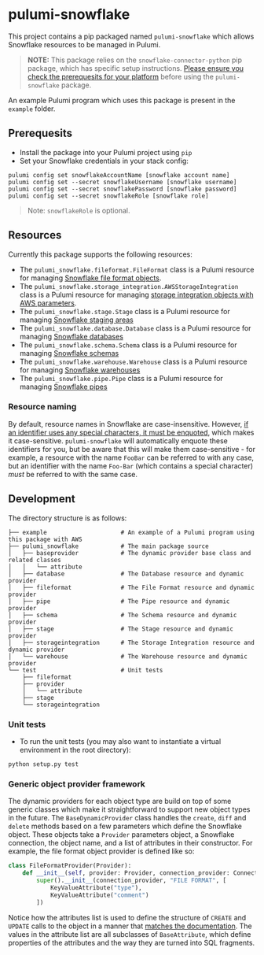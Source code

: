 # pulumi-snowflake

This project contains a pip packaged named `pulumi-snowflake` which allows Snowflake resources to be managed in Pulumi.

> **NOTE:** This package relies on the `snowflake-connector-python` pip package, which has specific setup instructions.  [Please ensure you check the prerequesits for your platform](https://docs.snowflake.net/manuals/user-guide/python-connector-install.html) before using the `pulumi-snowflake` package.

An example Pulumi program which uses this package is present in the `example` folder.

## Prerequesits

* Install the package into your Pulumi project using `pip`
* Set your Snowflake credentials in your stack config:

```
pulumi config set snowflakeAccountName [snowflake account name]
pulumi config set --secret snowflakeUsername [snowflake username]
pulumi config set --secret snowflakePassword [snowflake password]
pulumi config set --secret snowflakeRole [snowflake role]
```

> Note: `snowflakeRole` is optional.

## Resources

Currently this package supports the following resources:

* The `pulumi_snowflake.fileformat.FileFormat` class is a Pulumi resource for managing [Snowflake file format objects](https://docs.snowflake.net/manuals/sql-reference/sql/create-file-format.html).
* The `pulumi_snowflake.storage_integration.AWSStorageIntegration` class is a Pulumi resource for managing [storage integration objects with AWS parameters](https://docs.snowflake.net/manuals/sql-reference/sql/create-storage-integration.html).
* The `pulumi_snowflake.stage.Stage` class is a Pulumi resource for managing [Snowflake staging areas](https://docs.snowflake.net/manuals/sql-reference/sql/create-stage.html)
* The `pulumi_snowflake.database.Database` class is a Pulumi resource for managing [Snowflake databases](https://docs.snowflake.net/manuals/sql-reference/sql/create-database.html)
* The `pulumi_snowflake.schema.Schema` class is a Pulumi resource for managing [Snowflake schemas](https://docs.snowflake.net/manuals/sql-reference/sql/create-schema.html)
* The `pulumi_snowflake.warehouse.Warehouse` class is a Pulumi resource for managing [Snowflake warehouses](https://docs.snowflake.net/manuals/sql-reference/sql/create-warehouse.html)
* The `pulumi_snowflake.pipe.Pipe` class is a Pulumi resource for managing [Snowflake pipes](https://docs.snowflake.net/manuals/sql-reference/sql/create-pipe.html)

### Resource naming

By default, resource names in Snowflake are case-insensitive.  However, [if an identifier uses any special characters,
it must be enquoted](https://docs.snowflake.net/manuals/sql-reference/identifiers-syntax.html),
which makes it case-sensitive.  `pulumi-snowflake` will automatically enquote these
identifiers for you, but be aware that this will make them case-sensitive - for example, a resource with the name
`FooBar` can be referred to with any case, but an identifier with the name `Foo-Bar` (which contains a special character)
_must_ be referred to with the same case.

## Development

The directory structure is as follows:

```
├── example                     # An example of a Pulumi program using this package with AWS
├── pulumi_snowflake            # The main package source
│   ├── baseprovider            # The dynamic provider base class and related classes
│   │   └── attribute
│   ├── database                # The Database resource and dynamic provider
│   ├── fileformat              # The File Format resource and dynamic provider
│   ├── pipe                    # The Pipe resource and dynamic provider
│   ├── schema                  # The Schema resource and dynamic provider
│   ├── stage                   # The Stage resource and dynamic provider
│   ├── storageintegration      # The Storage Integration resource and dynamic provider
│   └── warehouse               # The Warehouse resource and dynamic provider
└── test                        # Unit tests
    ├── fileformat
    ├── provider
    │   └── attribute
    ├── stage
    └── storageintegration
```

### Unit tests

* To run the unit tests (you may also want to instantiate a virtual environment in the root directory):

```
python setup.py test
```

### Generic object provider framework

The dynamic providers for each object type are build on top of some generic classes which make it straightforward to support new object types in the future.  The `BaseDynamicProvider` class handles the `create`, `diff` and `delete` methods based on a few parameters which define the Snowflake object.  These objects take a `Provider` parameters object, a Snowflake connection, the object name, and a list of attributes in their constructor.  For example, the file format object provider is defined like so:

```python
class FileFormatProvider(Provider):
    def __init__(self, provider: Provider, connection_provider: ConnectionProvider):
        super().__init__(connection_provider, "FILE FORMAT", [
            KeyValueAttribute("type"),
            KeyValueAttribute("comment")
        ])
```

Notice how the attributes list is used to define the structure of `CREATE` and `UPDATE` calls to the object in a manner that [matches the documentation](https://docs.snowflake.net/manuals/sql-reference/sql/create-file-format.html).  The values in the attribute list are all subclasses of `BaseAttribute`, which define properties of the attributes and the way they are turned into SQL fragments.
